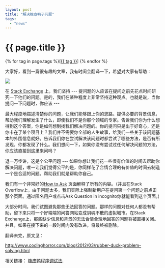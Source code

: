 ```yaml
---
layout: post
title: "解决橡皮鸭子问题"
tags:
  - "news"
---
```


# {{ page.title }}

<div class="tags">
{% for tag in page.tags %}[<a class="tag" href="/tags.html#{{ tag }}">{{ tag }}</a>] {% endfor %}
</div>


大家好，看到一篇很有趣的文章，我有时间会翻译一下，希望对大家有帮助：

<img src="http://blog.codinghorror.com/content/images/uploads/2012/03/6a0120a85dcdae970b016302cc18d5970d-800wi.jpg"/>

在 [Stack Exchange](http://stackexchange.com/) 上，我们坚持 --- 提问题的人应该在提问之前先花点时间研究一下他们的问题。是的，我们在某种程度上非常坚持这种观点。也就是说，当你提问一下问题时，你应该 ---

最大程度地描述清楚你的问题，让我们能够跟上你的思路。提供必要的背景信息，帮助我们理解发生了什么，即使我们不是你那个领域的专家。告诉我们你为什么想得到这个答案，你是如何想到找我们解决问题的。你的提问只是出于好奇心，还是你卡在了某个项目上？我们并不需要你全部的人生故事，给我们一些关于该问题基本的外围信息就好。告诉我们你在尝试解决该问题时都尝试了哪些方法，是否有所发现，你都发现了什么。我们想问一下，如果你没有尝试过任何解决问题的方法，你应该直接到这里来问吗？

退一万步讲，这是个公平问题 --- 如果你想让我们花一些很有价值的时间去帮助你解决问题，唯一让我们觉得公平的是，你同样花了合情合理的有价值的时间去制造一个是合适的问题。帮助我们就是帮助你自己。

我们有一个非常好的[How to Ask](/blog/past/2012/10/19/ru-he-ti-wen/) 页面解释了所有的内容。（并且在Stack Overflow上，由于问题太多，我们实际上强制新用户在提问第一个问题之前点击那个页面。通过匿名用户或点击Ask Question in incognito你就能看到这个页面。)

大部分时间，我们试图避免那些无法回答的问题。那样的问题对任何人都没有帮助，留下来只将一个好端端的问答网站变成阴魂不散的虚拟城市。在Stack Exchange上，那些缺少信息和背景的无法合情合理地回答的问题将被直接关闭。并且，如果在接下来的一段时间内没有改进，将最终被删除。


翻译未完，原文见：

<http://www.codinghorror.com/blog/2012/03/rubber-duck-problem-solving.html>

相关链接： [橡皮鸭程序调试法](http://blog.csdn.net/haoel/article/details/4914403).
